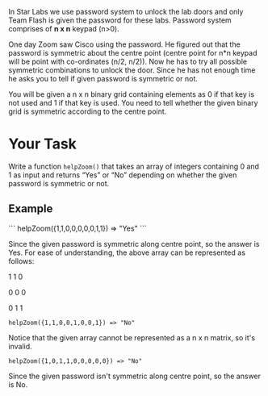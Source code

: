 <p>In Star Labs we use password system to unlock the lab doors and only Team Flash is given the password for these labs. Password system comprises of <b>n x n</b> keypad (n>0).</p>
<p>One day Zoom saw Cisco using the password. He figured out that the password is symmetric about the centre point (centre point for n*n keypad will be point with co-ordinates (n/2, n/2)). Now he has to try all possible symmetric combinations to unlock the door. Since he has not enough time he asks you to tell if given password is symmetric or not.</p>
<p>You will be given a n x n binary grid containing elements as 0 if that key is not used and 1 if that key is used. You need to tell whether the given binary grid is symmetric according to the centre point.</p>

<h1>Your Task</h1>

Write a function ```helpZoom()``` that takes an array of integers containing 0 and 1 as input and returns “Yes” or “No” depending on whether the given password is symmetric or not.

<h2>Example</h2>
```
helpZoom({1,1,0,0,0,0,0,1,1}) => "Yes"
```

Since the given password is symmetric along centre point, so the answer is Yes. For ease of understanding, the above array can be represented as follows:

<p>1  1  0</p>
<p>0  0  0</p>
<p>0  1  1</p>

```
helpZoom({1,1,0,0,1,0,0,1}) => "No" 
```

Notice that the given array cannot be represented as a n x n matrix, so it's invalid.
```
helpZoom({1,0,1,1,0,0,0,0,0}) => "No" 
```

Since the given password isn't symmetric along centre point, so the answer is No.